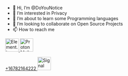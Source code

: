 - 👋 Hi, I’m @DoYouNotice
- 👀 I’m interested in Privacy
- 🌱 I’m about to learn some Programming languages
- 💞️ I’m looking to collaborate on Open Source Projects
- 📫 How to reach me

<a href="https://matrix.to/#/@doyounotice:tchncs.de" rel="nofollow">
    <img src="https://camo.githubusercontent.com/f4e397114d6279062b65dce9868b5bdcae6cb49da76d2e187b378510e6bce7ca/68747470733a2f2f696d672e736869656c64732e696f2f62616467652f456c656d656e742d3044424438423f7374796c653d666c61742d737175617265266c6f676f3d456c656d656e74266c6f676f436f6c6f723d7768697465" alt="Element.io" data-canonical-src="https://img.shields.io/badge/Element-0DBD8B?style=flat-square&amp;logo=Element&amp;logoColor=white" style="max-width: 100%;" height="42">
</a>

<a href="mailto:DoYouNotice@protonmail.com">
    <img src="https://camo.githubusercontent.com/b9d280b7a93035818ac7356cd9465d97d7bdc8786fe01dccaa2d82cb39cda0b0/68747470733a2f2f696d672e736869656c64732e696f2f62616467652f50726f746f6e4d61696c2d3435343636303f7374796c653d666c61742d737175617265266c6f676f3d50726f746f6e4d61696c266c6f676f436f6c6f723d7768697465" alt="ProtonMail" data-canonical-src="https://img.shields.io/badge/ProtonMail-454660?style=flat-square&amp;logo=ProtonMail&amp;logoColor=white" style="max-width: 100%;" height="42">
</a>

<a href="tel:+16782164222">+16782164222
    <img src="https://external-content.duckduckgo.com/iu/?u=https%3A%2F%2Ftse2.mm.bing.net%2Fth%3Fid%3DOIP.pxOwCEFDXs8Xz8uUWn_LPAHaHb%26pid%3DApi&f=1" alt="Signal" style="max-width: 100%;" height="42">
</a>



<!---
DoYouNotice/DoYouNotice is a ✨ special ✨ repository because its `README.md` (this file) appears on your GitHub profile.
You can click the Preview link to take a look at your changes.
--->
